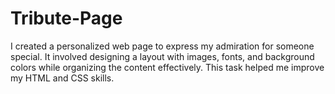 # Tribute-Page

I created a personalized web page to express my admiration for someone special. It involved designing a layout with images, fonts, and background colors while organizing the content effectively. This task helped me improve my HTML and CSS skills.
